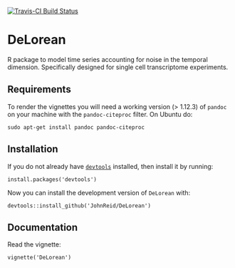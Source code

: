 [![Travis-CI Build Status](https://travis-ci.org/JohnReid/DeLorean.svg?branch=master)](https://travis-ci.org/JohnReid/DeLorean)

DeLorean
========

R package to model time series accounting for noise in the temporal dimension.
Specifically designed for single cell transcriptome experiments.



Requirements
------------

To render the vignettes you will need a working version (> 1.12.3) of `pandoc` on your machine with the
`pandoc-citeproc` filter. On Ubuntu do:

    sudo apt-get install pandoc pandoc-citeproc



Installation
------------

If you do not already have [`devtools`](https://github.com/hadley/devtools)
installed, then install it by running:

    install.packages('devtools')

Now you can install the development version of `DeLorean` with:

    devtools::install_github('JohnReid/DeLorean')


Documentation
-------------

Read the vignette:

    vignette('DeLorean')
